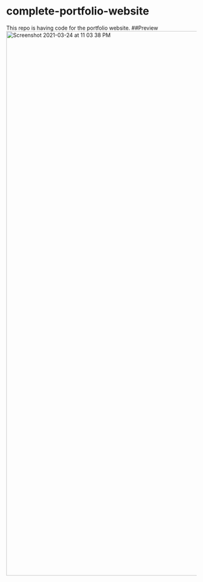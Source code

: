 # complete-portfolio-website
This repo is having code for the portfolio website.
##Preview
<img width="1440" alt="Screenshot 2021-03-24 at 11 03 38 PM" src="https://user-images.githubusercontent.com/73153087/112357125-3ccee400-8cf5-11eb-8cf2-6bf382d2d667.png">
